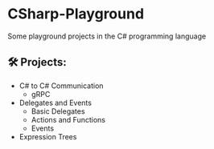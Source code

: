 # CSharp-Playground
Some playground projects in the C# programming language

## 🛠️ Projects:
- C# to C# Communication
  * gRPC
- Delegates and Events
  * Basic Delegates
  * Actions and Functions
  * Events
- Expression Trees
